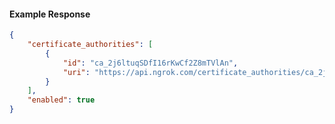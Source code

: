 <!-- Code generated for API Clients. DO NOT EDIT. -->

#### Example Response

```json
{
	"certificate_authorities": [
		{
			"id": "ca_2j6ltuqSDfI16rKwCf2Z8mTVlAn",
			"uri": "https://api.ngrok.com/certificate_authorities/ca_2j6ltuqSDfI16rKwCf2Z8mTVlAn"
		}
	],
	"enabled": true
}
```
